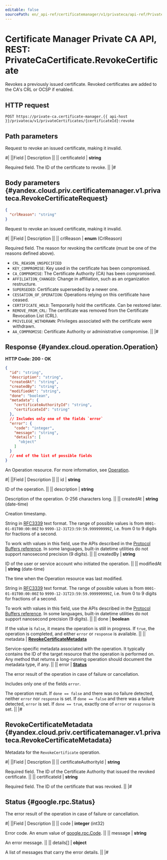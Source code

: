 ```yaml
---
editable: false
sourcePath: en/_api-ref/certificatemanager/v1/privateca/api-ref/PrivateCaCertificate/revokeCertificate.md
---
```


# Certificate Manager Private CA API, REST: PrivateCaCertificate.RevokeCertificate

Revokes a previously issued certificate. Revoked certificates are added to the CA's CRL or OCSP if enabled.

## HTTP request

```
POST https://private-ca.certificate-manager.{{ api-host }}/privateca/v1/privateCertificates/{certificateId}:revoke
```

## Path parameters

Request to revoke an issued certificate, making it invalid.

#|
||Field | Description ||
|| certificateId | **string**

Required field. The ID of the certificate to revoke. ||
|#

## Body parameters {#yandex.cloud.priv.certificatemanager.v1.privateca.RevokeCertificateRequest}

```json
{
  "crlReason": "string"
}
```

Request to revoke an issued certificate, making it invalid.

#|
||Field | Description ||
|| crlReason | **enum** (CrlReason)

Required field. The reason for revoking the certificate (must be one of the reasons defined above).

- `CRL_REASON_UNSPECIFIED`
- `KEY_COMPROMISE`: Key used in the certificate has been compromised.
- `CA_COMPROMISE`: The Certificate Authority (CA) has been compromised.
- `AFFILIATION_CHANGED`: Change in affiliation, such as an organization restructure.
- `SUPERSEDED`: Certificate superseded by a newer one.
- `CESSATION_OF_OPERATION`: Operations relying on this certificate have ceased.
- `CERTIFICATE_HOLD`: Temporarily hold the certificate. Can be restored later.
- `REMOVE_FROM_CRL`: The certificate was removed from the Certificate Revocation List (CRL).
- `PRIVILEGE_WITHDRAWN`: Privileges associated with the certificate were withdrawn.
- `AA_COMPROMISE`: Certificate Authority or administrative compromise. ||
|#

## Response {#yandex.cloud.operation.Operation}

**HTTP Code: 200 - OK**

```json
{
  "id": "string",
  "description": "string",
  "createdAt": "string",
  "createdBy": "string",
  "modifiedAt": "string",
  "done": "boolean",
  "metadata": {
    "certificateAuthorityId": "string",
    "certificateId": "string"
  },
  // Includes only one of the fields `error`
  "error": {
    "code": "integer",
    "message": "string",
    "details": [
      "object"
    ]
  }
  // end of the list of possible fields
}
```

An Operation resource. For more information, see [Operation](/docs/api-design-guide/concepts/operation).

#|
||Field | Description ||
|| id | **string**

ID of the operation. ||
|| description | **string**

Description of the operation. 0-256 characters long. ||
|| createdAt | **string** (date-time)

Creation timestamp.

String in [RFC3339](https://www.ietf.org/rfc/rfc3339.txt) text format. The range of possible values is from
`0001-01-01T00:00:00Z` to `9999-12-31T23:59:59.999999999Z`, i.e. from 0 to 9 digits for fractions of a second.

To work with values in this field, use the APIs described in the
[Protocol Buffers reference](https://developers.google.com/protocol-buffers/docs/reference/overview).
In some languages, built-in datetime utilities do not support nanosecond precision (9 digits). ||
|| createdBy | **string**

ID of the user or service account who initiated the operation. ||
|| modifiedAt | **string** (date-time)

The time when the Operation resource was last modified.

String in [RFC3339](https://www.ietf.org/rfc/rfc3339.txt) text format. The range of possible values is from
`0001-01-01T00:00:00Z` to `9999-12-31T23:59:59.999999999Z`, i.e. from 0 to 9 digits for fractions of a second.

To work with values in this field, use the APIs described in the
[Protocol Buffers reference](https://developers.google.com/protocol-buffers/docs/reference/overview).
In some languages, built-in datetime utilities do not support nanosecond precision (9 digits). ||
|| done | **boolean**

If the value is `false`, it means the operation is still in progress.
If `true`, the operation is completed, and either `error` or `response` is available. ||
|| metadata | **[RevokeCertificateMetadata](#yandex.cloud.priv.certificatemanager.v1.privateca.RevokeCertificateMetadata)**

Service-specific metadata associated with the operation.
It typically contains the ID of the target resource that the operation is performed on.
Any method that returns a long-running operation should document the metadata type, if any. ||
|| error | **[Status](#google.rpc.Status)**

The error result of the operation in case of failure or cancellation.

Includes only one of the fields `error`.

The operation result.
If `done == false` and there was no failure detected, neither `error` nor `response` is set.
If `done == false` and there was a failure detected, `error` is set.
If `done == true`, exactly one of `error` or `response` is set. ||
|#

## RevokeCertificateMetadata {#yandex.cloud.priv.certificatemanager.v1.privateca.RevokeCertificateMetadata}

Metadata for the `RevokeCertificate` operation.

#|
||Field | Description ||
|| certificateAuthorityId | **string**

Required field. The ID of the Certificate Authority that issued the revoked certificate. ||
|| certificateId | **string**

Required field. The ID of the certificate that was revoked. ||
|#

## Status {#google.rpc.Status}

The error result of the operation in case of failure or cancellation.

#|
||Field | Description ||
|| code | **integer** (int32)

Error code. An enum value of [google.rpc.Code](https://github.com/googleapis/googleapis/blob/master/google/rpc/code.proto). ||
|| message | **string**

An error message. ||
|| details[] | **object**

A list of messages that carry the error details. ||
|#